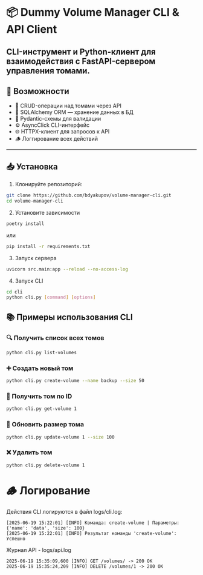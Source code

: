 # 📦 Dummy Volume Manager CLI & API Client

CLI-инструмент и Python-клиент для взаимодействия с FastAPI-сервером управления томами.
---

## 🚀 Возможности


- 🔄 CRUD-операции над томами через API
- 🧱 SQLAlchemy ORM — хранение данных в БД
- 🐍 Pydantic-схемы для валидации
- ⚙️ AsyncClick CLI-интерфейс
- 🌐 HTTPX-клиент для запросов к API
- 🪵 Логгирование всех действий

---

## 📥 Установка

1. Клонируйте репозиторий:

```bash
git clone https://github.com/bdyakupov/volume-manager-cli.git
cd volume-manager-cli
```
2. Установите зависимости
```bash
poetry install
```
или
```bash
pip install -r requirements.txt
```
3. Запуск сервера

```bash
uvicorn src.main:app --reload --no-access-log
```
4. Запуск CLI
```bash
cd cli
python cli.py [command] [options]
```
## 📚 Примеры использования CLI
### 🔍 Получить список всех томов

```bash
python cli.py list-volumes
```

### ➕ Создать новый том

```bash
python cli.py create-volume --name backup --size 50
```

### 📄 Получить том по ID

```bash
python cli.py get-volume 1
```

### 🔁 Обновить размер тома

```bash
python cli.py update-volume 1 --size 100
```

### ❌ Удалить том

```bash
python cli.py delete-volume 1
```

# 🪵 Логирование

Действия CLI логируются в файл logs/cli.log:

```logs
[2025-06-19 15:22:01] [INFO] Команда: create-volume | Параметры: {'name': 'data', 'size': 100}
[2025-06-19 15:22:01] [INFO] Результат команды 'create-volume': Успешно
```

Журнал API - logs/api.log

```logs
2025-06-19 15:35:09,600 [INFO] GET /volumes/ -> 200 OK
2025-06-19 15:35:24,209 [INFO] DELETE /volumes/1 -> 200 OK
```